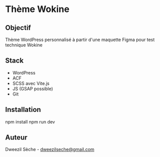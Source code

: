 # Thème Wokine

## Objectif

Thème WordPress personnalisé à partir d'une maquette Figma pour test technique Wokine

## Stack

- WordPress
- ACF
- SCSS avec Vite.js
- JS (GSAP possible)
- Git

## Installation

npm install
npm run dev

## Auteur

Dweezil Sèche - dweezilseche@gmail.com
